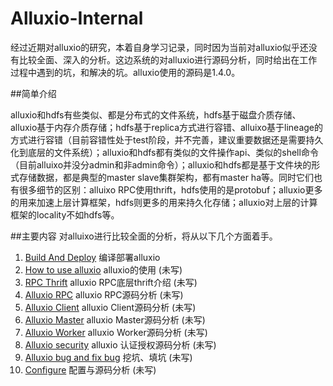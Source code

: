 # Alluxio-Internal
经过近期对alluxio的研究，本着自身学习记录，同时因为当前对alluxio似乎还没有比较全面、深入的分析。这边系统的对alluxio进行源码分析，同时给出在工作过程中遇到的坑，和解决的坑。alluxio使用的源码是1.4.0。

##简单介绍

alluxio和hdfs有些类似、都是分布式的文件系统，hdfs基于磁盘介质存储、alluxio基于内存介质存储；hdfs基于replica方式进行容错、alluixo基于lineage的方式进行容错（目前容错性处于test阶段，并不完善，建议重要数据还是需要持久化到底层的文件系统）；alluxio和hdfs都有类似的文件操作api、类似的shell命令（目前alluixo并没分admin和非admin命令）；alluxio和hdfs都是基于文件块的形式存储数据，都是典型的master slave集群架构，都有master ha等。同时它们也有很多细节的区别：alluixo RPC使用thrift，hdfs使用的是protobuf；alluxio更多的用来加速上层计算框架，hdfs则更多的用来持久化存储；alluxio对上层的计算框架的locality不如hdfs等。

##主要内容
对alluixo进行比较全面的分析，将从以下几个方面着手。

1. [Build And Deploy](https://github.com/gjhkael/Alluxio-Internal/blob/master/Build-And-Deploy.md) 编译部署alluxio
2. [How to use alluxio](https://github.com/gjhkael/Alluxio-Internal/blob/master/Build-And-Deploy.md) alluxio的使用 (未写)
3. [RPC Thrift](https://github.com/gjhkael/Alluxio-Internal/blob/master/Build-And-Deploy.md) alluxio RPC底层thrift介绍 (未写)
4. [Alluxio RPC](https://github.com/gjhkael/Alluxio-Internal/blob/master/Build-And-Deploy.md) alluxio RPC源码分析 (未写)
5. [Alluxio Client](https://github.com/gjhkael/Alluxio-Internal/blob/master/Build-And-Deploy.md) alluxio Client源码分析 (未写)
6. [Alluxio Master](https://github.com/gjhkael/Alluxio-Internal/blob/master/Build-And-Deploy.md) alluxio Master源码分析 (未写)
7. [Alluxio Worker](https://github.com/gjhkael/Alluxio-Internal/blob/master/Build-And-Deploy.md) alluxio Worker源码分析 (未写)
8. [Alluxio security](https://github.com/gjhkael/Alluxio-Internal/blob/master/Build-And-Deploy.md) alluxio 认证授权源码分析 (未写)
9. [Alluxio bug and fix bug](https://github.com/gjhkael/Alluxio-Internal/blob/master/Build-And-Deploy.md) 挖坑、填坑 (未写)
10. [Configure](https://github.com/gjhkael/Alluxio-Internal/blob/master/Build-And-Deploy.md) 配置与源码分析 (未写)
